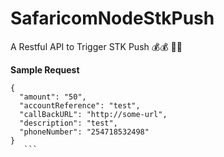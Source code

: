 # SafaricomNodeStkPush
A Restful API to Trigger STK Push 💰💰 🤑🤑

**Sample Request**
  
  ``` 
  {
    "amount": "50",
    "accountReference": "test",
    "callBackURL": "http://some-url",
    "description": "test",
    "phoneNumber": "254718532498"
  }       
     ```
